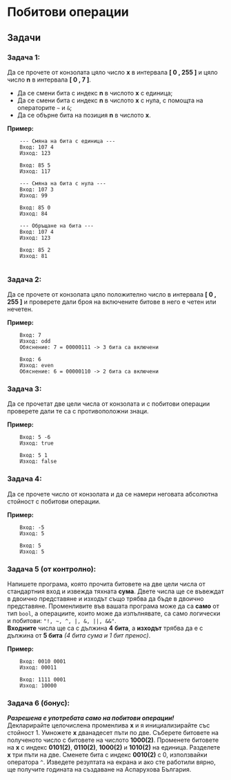 <h1> Побитови операции</h1>

## Задачи

### Задача 1:
Да се прочете от конзолата цяло число **x** в интервала **[ 0 , 255 ]** и цяло число **n** в интервала **[ 0 , 7 ]**. 
- Да се смени бита с индекс **n** в числото **x** с единица;
- Да се смени бита с индекс **n** в числото **x** с нула, с помощта на операторите `~` и `&`;
- Да се обърне бита на позиция **n** в числото **x**.

**Пример:**
```
    --- Смяна на бита с единица ---
    Вход: 107 4
    Изход: 123

    Вход: 85 5
    Изход: 117

    --- Смяна на бита с нула ---
    Вход: 107 3
    Изход: 99

    Вход: 85 0
    Изход: 84

    --- Обръщане на бита ---
    Вход: 107 4
    Изход: 123

    Вход: 85 2
    Изход: 81
    
```

### Задача 2:
Да се прочете от конзолата цяло положително число в интервала **[ 0 , 255 ]** и проверете дали броя на включените битове в него е четен или нечетен.

**Пример:**
```
    Вход: 7 
    Изход: odd
    Обяснение: 7 = 00000111 -> 3 бита са включени

    Вход: 6 
    Изход: even
    Обяснение: 6 = 00000110 -> 2 бита са включени
```
### Задача 3:
Да се прочетат две цели числа от конзолата и с побитови операции проверете дали те са с противоположни знаци.

**Пример:**
```
    Вход: 5 -6
    Изход: true

    Вход: 5 1
    Изход: false
```

### Задача 4:
Да се прочете число от конзолата и да се намери неговата абсолютна стойност с побитови операции.

**Пример:**
```
    Вход: -5
    Изход: 5

    Вход: 5
    Изход: 5
```

### Задача 5 (от контролно):
Напишете програма, която прочита битовете на две цели числа от стандартния вход и извежда тяхната **сума**. Двете числа ще се въвеждат в двоично представяне и изходът също трябва да бъде в двоично представяне. Променливите във вашата програма може да са **само** от тип `bool`, а операциите, които може да изпълнявате, са само логически и побитови: `"!, ~, ^, |, &, ||, &&"`.<br>
**Входните** числа ще са с дължина **4 бита**, а **изходът** трябва да е с дължина от **5 бита** *(4 бита сума и 1 бит пренос)*.

**Пример:**
```
    Вход: 0010 0001
    Изход: 00011

    Вход: 1111 0001
    Изход: 10000
```

### Задача 6 (бонус):
***Разрешена е употребата само на побитови операции!***<br> 
Декларирайте целочислена променлива **x** и я инициализирайте със стойност 1. Умножете **x** дванадесет пъти по две. Съберете битовете на полученото число с битовете на числото **1000(2)**. Променете битовете на **x** с индекс **0101(2)**, **0110(2)**, **1000(2)** и **1010(2)** на единица. Разделете **x** три пъти на две. Сменете бита с индекс **0010(2)** с 0, използвайки оператора `^`. Изведете резултата на екрана и ако сте работили вярно, ще получите годината на създаване на Аспарухова България.